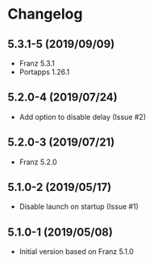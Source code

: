 # Changelog

## 5.3.1-5 (2019/09/09)

* Franz 5.3.1
* Portapps 1.26.1

## 5.2.0-4 (2019/07/24)

* Add option to disable delay (Issue #2)

## 5.2.0-3 (2019/07/21)

* Franz 5.2.0

## 5.1.0-2 (2019/05/17)

* Disable launch on startup (Issue #1)

## 5.1.0-1 (2019/05/08)

* Initial version based on Franz 5.1.0
